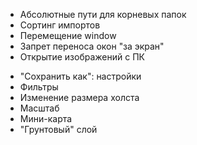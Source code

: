 +   Абсолютные пути для корневых папок
+   Сортинг импортов
+   Перемещение window
+   Запрет переноса окон "за экран"
+   Открытие изображений с ПК
-   "Сохранить как": настройки
-   Фильтры
-   Изменение размера холста
-   Масштаб
-   Мини-карта
-   "Грунтовый" слой